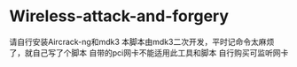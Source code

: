# Wireless-attack-and-forgery
请自行安装Aircrack-ng和mdk3
本脚本由mdk3二次开发，平时记命令太麻烦了，就自己写了个脚本
自带的pci网卡不能适用此工具和脚本
自行购买可监听网卡
